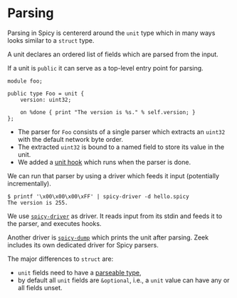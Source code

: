 # Parsing

Parsing in Spicy is centererd around the `unit` type which in many ways looks
similar to a `struct` type.

A unit declares an ordered list of fields which are parsed from the input.

If a unit is `public` it can serve as a top-level entry point for parsing.

```spicy
module foo;

public type Foo = unit {
    version: uint32;

    on %done { print "The version is %s." % self.version; }
};
```

- The parser for `Foo` consists of a single parser which extracts an `uint32`
  with the default network byte order.
- The extracted `uint32` is bound to a named field to store its value in the unit.
- We added a [unit
  hook](https://docs.zeek.org/projects/spicy/en/latest/programming/parsing.html#unit-hooks)
  which runs when the parser is done.

We can run that parser by using a driver which feeds it input (potentially incrementally).

```console
$ printf '\x00\x00\x00\xFF' | spicy-driver -d hello.spicy
The version is 255.
```

We use
[`spicy-driver`](https://docs.zeek.org/projects/spicy/en/latest/toolchain.html#spicy-driver)
as driver. It reads input from its stdin and feeds it to the parser, and executes hooks.

Another driver is
[`spicy-dump`](https://docs.zeek.org/projects/spicy/en/latest/toolchain.html#spicy-dump)
which prints the unit after parsing. Zeek includes its own dedicated driver for
Spicy parsers.

The major differences to `struct` are:

- `unit` fields need to have a [parseable
  type](https://docs.zeek.org/projects/spicy/en/latest/programming/parsing.html#parsing-types),
- by default all `unit` fields are `&optional`, i.e., a `unit` value can have
  any or all fields unset.
